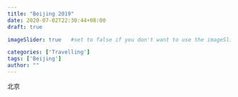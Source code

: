 ```yaml
---
title: "Beijing 2019"
date: 2020-07-02T22:30:44+08:00
draft: true

imageSlider: true   #set to false if you don't want to use the imageSlider but a featuredImage

categories: ['Travelling']
tags: ['Beijing']
author: ""
---
```

北京